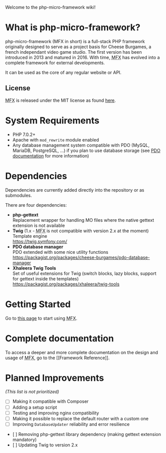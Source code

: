 Welcome to the php-micro-framework wiki!

# What is php-micro-framework?

php-micro-framework (MFX in short) is a full-stack PHP framework originally designed to serve as a project basis for Cheese Burgames, a french independant video game studio. The first version has been introduced in 2013 and matured in 2016. With time, <abbr title="php-micro-framework in short">MFX</abbr> has evolved into a complete framework for external developments.

It can be used as the core of any regular website or API.

## License

<abbr title="php-micro-framework in short">MFX</abbr> is released under the MIT license as found [here](../blob/master/LICENSE).

# System Requirements

* PHP 7.0.2+
* Apache with `mod_rewrite` module enabled
* Any database management system compatible with PDO (MySQL, MariaDB, PostgreSQL, ...) if you plan to use database storage (see [PDO documentation](https://www.php.net/manual/en/book.pdo.php) for more information)

# Dependencies

Dependencies are currently added directly into the repository or as submodules.

There are four dependencies:

* **php-gettext**\
  Replacement wrapper for handling MO files where the native gettext extension is not available
* **Twig** (1.x - <abbr title="php-micro-framework in short">MFX</abbr> is not compatible with version 2.x at the moment)\
  Template engine\
  https://twig.symfony.com/
* **PDO database manager**\
  PDO extended with some nice utility functions\
  https://packagist.org/packages/cheese-burgames/pdo-database-manager
* **Xhaleera Twig Tools**\
  Set of useful extensions for Twig (switch blocks, lazy blocks, support for gettext inside the templates)\
  https://packagist.org/packages/xhaleera/twig-tools

# Getting Started

Go to [this page](Getting-Started) to start using <abbr title="php-micro-framework in short">MFX</abbr>.

# Complete documentation

To access a deeper and more complete documentation on the design and usage of <abbr title="php-micro-framework in short">MFX</abbr>, go to the [[Framework Reference]].

# Planned Improvements

*(This list is not prioritized)*

* [ ] Making it compatible with Composer
* [ ] Adding a setup script
* [ ] Testing and improving nginx compatibility
* [ ] Making it possible to replace the default router with a custom one
* [ ] Improving `DatabaseUpdater` reliability and error resilience
* [ ] Removing php-gettext library dependency (making gettext extension mandatory)
* [ ] Updating Twig to version 2.x